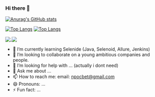 ### Hi there 👋

[![Anurag's GitHub stats](https://github-readme-stats.vercel.app/api?username=anuraghazra)](https://github.com/anuraghazra/github-readme-stats)

[![Top Langs](https://github-readme-stats.vercel.app/api/top-langs/?username=npocbet)](https://github.com/npocbet/)
[![Top Langs](https://github-readme-stats.vercel.app/api/top-langs/?username=npocbet&layout=compact)](https://github.com/npocbet/qaguru_13)

<a href="https://github.com/npocbet/qaguru_13">
  <img align="center" src="https://github-readme-stats.vercel.app/api/pin/?username=npocbet&repo=qaguru_13" />
</a>
<a href="https://github.com/npocbet/Flask-project-for-yandex-lyceum">
  <img align="center" src="https://github-readme-stats.vercel.app/api/pin/?username=npocbet&repo=Flask-project-for-yandex-lyceum" />
</a>

- 🌱 I’m currently learning Selenide (Java, Selenoid, Allure, Jenkins)
- 👯 I’m looking to collaborate on а young ambitious companies and people.
- 🤔 I’m looking for help with ... (actually i dont need) 
- 💬 Ask me about ... 
- 📫 How to reach me: email: npocbet@gmail.com
- 😄 Pronouns: ...
- ⚡ Fun fact: ...
